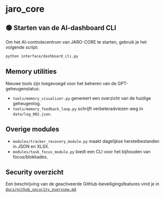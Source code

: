 # jaro_core

## 🟢 Starten van de AI-dashboard CLI

Om het AI-controlecentrum van JARO-CORE te starten, gebruik je het volgende script:

```bash
python interface/dashboard_cli.py
```

## Memory utilities

Nieuwe tools zijn toegevoegd voor het beheren van de GPT-geheugenstatus:

- `tools/memory_visualizer.py` genereert een overzicht van de huidige geheugenlog.
- `tools/memory_feedback_loop.py` schrijft verbeteradviezen weg in `data/log_002.json`.

## Overige modules

- `modules/tracker_recovery_module.py` maakt dagelijkse herstelbestanden in JSON en XLSX.
- `modules/task_focus_module.py` biedt een CLI voor het bijhouden van focus/blokkades.

## Security overzicht

Een beschrijving van de geactiveerde GitHub-beveiligingsfeatures vind je in [`docs/github_security_overview.md`](docs/github_security_overview.md).
